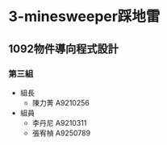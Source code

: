 # 3-minesweeper踩地雷
## 1092物件導向程式設計
### 第三組
* 組長
  * 陳力菁 A9210256
* 組員
  * 李丹尼 A9210311
  * 張宥楨 A9250789
